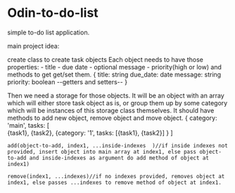 # Odin-to-do-list

simple to-do list application.

main project idea:

create class to create task objects
Each object needs to have those properties:
    - title
    - due date
    - optional message
    - priority(high or low)
and methods to get get/set them.
{
title: string
due_date: date
message: string
priority: boolean
    --getters and setters--
}

Then we need a storage for those objects.
It will be an object with an array which will either store task object as is, or group them up by some category which will be instances of this storage class themselves.
It should have methods to add new object, remove object and move object.
{
    category: 'main',
    tasks:
[   
    {task1},
    {task2},
    {category: '1', 
    tasks:
            [{task1},
             {task2}] 
    } 
]
    
    add(object-to-add, index1, ...inside-indexes  )//if inside indexes not provided, insert object into main array at index1, else pass object-to-add and inside-indexes as argument do add method of object at index1)

    remove(index1, ...indexes)//if no indexes provided, removes object at index1, else passes ...indexes to remove method of object at index1.


